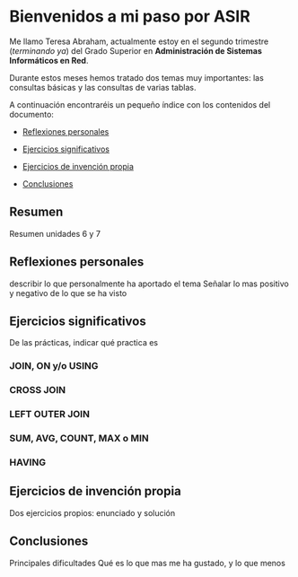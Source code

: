 # Bienvenidos a mi paso por ASIR

Me llamo Teresa Abraham, actualmente estoy en el segundo trimestre (_terminando ya_) del Grado Superior en __Administración de Sistemas Informáticos en Red__.


Durante estos meses hemos tratado dos temas muy importantes: las consultas básicas y las consultas de varias tablas. 

A continuación encontraréis un pequeño índice con los contenidos del documento:

* [Reflexiones personales](#Reflexiones-personales)

* [Ejercicios significativos](#Ejercicios-significativos)

* [Ejercicios de invención propia](#Ejercicios-de-invención-propia)

* [Conclusiones](#Conclusiones)


## Resumen
Resumen unidades 6 y 7

## Reflexiones personales
describir lo que personalmente ha aportado el tema
Señalar lo mas positivo y negativo de lo que se ha visto

## Ejercicios significativos
De las prácticas, indicar qué practica es
### JOIN, ON y/o USING

### CROSS JOIN

### LEFT OUTER JOIN

### SUM, AVG, COUNT, MAX o MIN

### HAVING

## Ejercicios de invención propia
Dos ejercicios propios: enunciado y solución

## Conclusiones
Principales dificultades
Qué es lo que mas me ha gustado, y lo que menos

